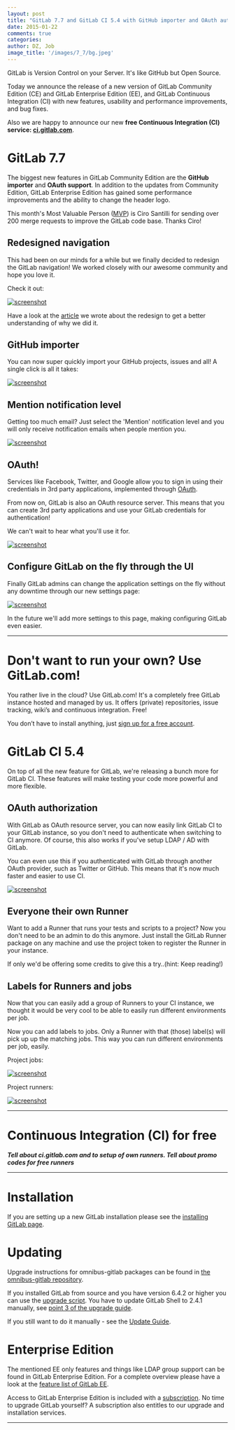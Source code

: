 ```yaml
---
layout: post
title: "GitLab 7.7 and GitLab CI 5.4 with GitHub importer and OAuth authorization"
date: 2015-01-22
comments: true
categories:
author: DZ, Job
image_title: '/images/7_7/bg.jpeg'
---
```


GitLab is Version Control on your Server. It's like GitHub but Open Source.

Today we announce the release of a new version of GitLab Community Edition (CE)
and GitLab Enterprise Edition (EE), and GitLab Continuous Integration (CI)
with new features, usability and performance improvements, and bug fixes.

Also we are happy to announce our new **free Continuous Integration (CI) service: [ci.gitlab.com](https://ci.gitlab.com)**.

<!--more-->

# GitLab 7.7

The biggest new features in GitLab Community Edition are the **GitHub importer** and **OAuth support**.
In addition to the updates from Community Edition,
GitLab Enterprise Edition has gained some performance improvements and the ability to change the header logo.

This month's Most Valuable Person ([MVP](https://about.gitlab.com/mvp/)) is Ciro Santilli
for sending over 200 merge requests to improve the GitLab code base.
Thanks Ciro!


## Redesigned navigation

This had been on our minds for a while but we finally decided to
redesign the GitLab navigation! We worked closely with our awesome community
and hope you love it.

Check it out:

[![screenshot](/images/7_7/design.png)](/images/7_7/design.png)

Have a look at the [article](https://about.gitlab.com/2015/01/16/pragmatic-redesign-for-gitlab/)
we wrote about the redesign to get a better understanding of why we did it.

## GitHub importer

You can now super quickly import your GitHub projects, issues and all!
A single click is all it takes:

[![screenshot](/images/7_7/import.png)](/images/7_7/import.png)


## Mention notification level

Getting too much email? Just select the 'Mention' notification level and you
will only receive notification emails when people mention you.

[![screenshot](/images/7_7/mention.png)](/images/7_7/mention.png)


## OAuth!

Services like Facebook, Twitter, and Google allow you to sign in using
their credentials in 3rd party applications, implemented through [OAuth](http://en.wikipedia.org/wiki/OAuth).

From now on, GitLab is also an OAuth resource server. This means that you can
create 3rd party applications and use your GitLab credentials for authentication!

We can't wait to hear what you'll use it for.

[![screenshot](/images/7_7/oauth.png)](/images/7_7/oauth.png)

## Configure GitLab on the fly through the UI

Finally GitLab admins can change the application settings on the fly
without any downtime through our new settings page:

[![screenshot](/images/7_7/settings.png)](/images/7_7/settings.png)

In the future we'll add more settings to this page, making configuring
GitLab even easier.

- - -

# Don't want to run your own? Use GitLab.com!

You rather live in the cloud? Use GitLab.com! It's a completely free
GitLab instance hosted and managed by us. It offers (private) repositories,
issue tracking, wiki’s and continuous integration. Free!

You don’t have to install anything, just [sign up for a free account](https://gitlab.com/users/sign_up).

# GitLab CI 5.4

On top of all the new feature for GitLab, we're releasing a bunch more for
GitLab CI. These features will make testing your code more powerful and more
flexible.

## OAuth authorization

With GitLab as OAuth resource server, you can now easily link GitLab CI to
your GitLab instance, so you don't need to authenticate when switching to CI
anymore. Of course, this also works if you've setup LDAP / AD with GitLab.

You can even use this if you authenticated with GitLab through another OAuth
provider, such as Twitter or GitHub. This means that it's now much faster
and easier to use CI.

[![screenshot](/images/ci_5_4/login.png)](/images/ci_5_4/login.png)

## Everyone their own Runner

Want to add a Runner that runs your tests and scripts to a project?
Now you don't need to be an admin to do this anymore. Just install
the GitLab Runner package on any machine and use the project token
to register the Runner in your instance.

If only we'd be offering some credits to give this a try..(hint: Keep reading!)

## Labels for Runners and jobs

Now that you can easily add a group of Runners to your CI instance, we thought
it would be very cool to be able to easily run different environments per job.

Now you can add labels to jobs. Only a Runner with that (those) label(s) will pick up
up the matching jobs. This way you can run different environments per job, easily.

Project jobs:

[![screenshot](/images/ci_5_4/ci-job-labels.png)](/images/ci_5_4/ci-job-labels.png)

Project runners:

[![screenshot](/images/ci_5_4/ci-runner-labels.png)](/images/ci_5_4/ci-runner-labels.png)


- - -

# Continuous Integration (CI) for free

***Tell about ci.gitlab.com and to setup of own runners. Tell about promo codes for free runners***

- - -

# Installation

If you are setting up a new GitLab installation please see the [installing GitLab page](https://www.gitlab.com/installation/).

# Updating

Upgrade instructions for omnibus-gitlab packages can be found in [the omnibus-gitlab repository](https://gitlab.com/gitlab-org/omnibus-gitlab/blob/master/doc/update.md).

If you installed GitLab from source and you have version 6.4.2 or higher you can use the [upgrade script](https://gitlab.com/gitlab-org/gitlab-ce/blob/master/doc/update/upgrader.md).
You have to update GitLab Shell to 2.4.1 manually, see [point 3 of the upgrade guide](https://gitlab.com/gitlab-org/gitlab-ce/blob/master/doc/update/X.x-to-x.x.md#3-update-gitlab-shell-and-its-config).

If you still want to do it manually - see the [Update Guide](https://gitlab.com/gitlab-org/gitlab-ce/blob/master/doc/update/X.x-to-X.x.md).

# Enterprise Edition

The mentioned EE only features and things like LDAP group support can be found in GitLab Enterprise Edition.
For a complete overview please have a look at the [feature list of GitLab EE](http://www.gitlab.com/gitlab-ee/).

Access to GitLab Enterprise Edition is included with a [subscription](http://www.gitlab.com/pricing/).
No time to upgrade GitLab yourself?
A subscription also entitles to our upgrade and installation services.

- - -
